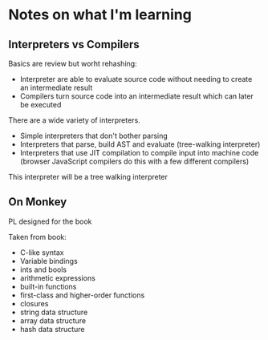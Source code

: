 # Notes on what I'm learning

## Interpreters vs Compilers

Basics are review but worht rehashing:

- Interpreter are able to evaluate source code without needing to create an intermediate result
- Compilers turn source code into an intermediate result which can later be executed

There are a wide variety of interpreters.

- Simple interpreters that don't bother parsing
- Interpreters that parse, build AST and evaluate (tree-walking interpreter)
- Interpreters that use JIT compilation to compile input into machine code (browser JavaScript compilers do this with a few different compilers)

This interpreter will be a tree walking interpreter

## On Monkey

PL designed for the book

Taken from book:

- C-like syntax
- Variable bindings
- ints and bools
- arithmetic expressions
- built-in functions
- first-class and higher-order functions
- closures
- string data structure
- array data structure
- hash data structure

### Variable binding

```
let age = 1;

let name = "Monkey";

let result = 10 * (20/2);
```

### Data types and structures

Suports ints, bools and strings.
Arrays:

```
let arr = [1,2,3,4,5];
```

Hash maps:

```
let map = { "key": "value", "num": 80 };
```

Access:

```
arr[0]; // => 1

map["key"]; // => "value"
```

Can also bind functions to names with `let`

```
let add = fn(a,b) { return a + b };
```

We'll also support implicit returns

```
let add = fn(a,b) { a + b }
```

Function calls:

```
add(1,2);
```

recursion:

```
// Obviously assumes x is not negative
let fib = fn(x) {
  if (x == 0) {
    0
  } else {
    if (x == 1) {
      1
    } else {
      fib(x - 1) + fib(x - 2)
    }
  }
};
```

Higher order functions (functions that take other funcs as args)

```
let twice = fn(f, x) {
  return f(f(x));
};

let addTwo = fn(x) {
  return x + 2;
}

twice(addTwo, 2); // => 6
```

## High level parts

- Lexer
- Parser
- Abstract Syntax Tree
- internal object system
- evaluator

Will build these in order.
